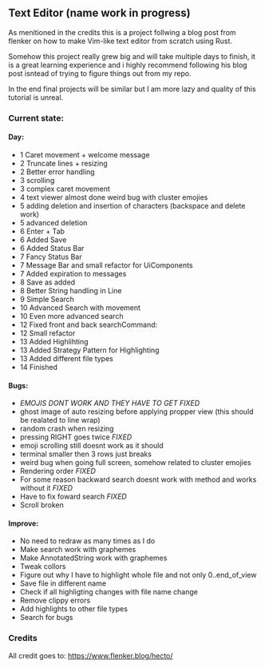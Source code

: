 ## Text Editor (name work in progress)

As menitioned in the credits this is a project follwing a blog post from flenker on how to make Vim-like text editor from scratch using Rust.

Somehow this project really grew big and will take multiple days to finish, it is a great learning experience and i highly recommend following his blog post isntead of trying to figure things out from my repo.

In the end final projects will be similar but I am more lazy and quality of this tutorial is unreal.

### Current state: 

#### Day:
- 1 Caret movement + welcome message
- 2 Truncate lines + resizing
- 2 Better error handling
- 3 scrolling
- 3 complex caret movement
- 4 text viewer almost done weird bug with cluster emojies
- 5 adding deletion and insertion of characters (backspace and delete work)
- 5 advanced deletion
- 6 Enter + Tab
- 6 Added Save
- 6 Added Status Bar
- 7 Fancy Status Bar
- 7 Message Bar and small refactor for UiComponents
- 7 Added expiration to messages
- 8 Save as added
- 8 Better String handling in Line
- 9 Simple Search
- 10 Advanced Search with movement
- 10 Even more advanced search
- 12 Fixed front and back searchCommand:
- 12 Small refactor
- 13 Added Highlihting
- 13 Added Strategy Pattern for Highlighting
- 13 Added different file types
- 14 Finished 

#### Bugs: 
- *EMOJIS DONT WORK AND THEY HAVE TO GET FIXED*
- ghost image of auto resizing before applying propper view (this should be realated to line wrap)
- random crash when resizing
- pressing RIGHT goes twice *FIXED*
- emoji scrolling still doesnt work as it should
- terminal smaller then 3 rows just breaks 
- weird bug when going full screen, somehow related to cluster emojies
- Rendering order *FIXED*
- For some reason backward search doesnt work with method and works without it *FIXED*
- Have to fix foward search *FIXED*
- Scroll broken 

#### Improve:
- No need to redraw as many times as I do
- Make search work with graphemes
- Make AnnotatedString work with graphemes
- Tweak collors
- Figure out why I have to highlight whole file and not only 0..end_of_view
- Save file in different name
- Check if all highligting changes with file name change
- Remove clippy errors
- Add highlights to other file types
- Search for bugs

### Credits

All credit goes to: https://www.flenker.blog/hecto/
